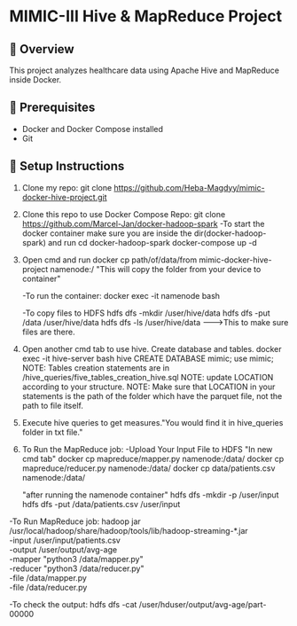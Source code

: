# MIMIC-III Hive & MapReduce Project

## 🚀 Overview
This project analyzes healthcare data using Apache Hive and MapReduce inside Docker.

## 🧱 Prerequisites

- Docker and Docker Compose installed
- Git

## 🔧 Setup Instructions

1. Clone my repo:
   git clone https://github.com/Heba-Magdyy/mimic-docker-hive-project.git

2. Clone this repo to use Docker Compose Repo:
   git clone https://github.com/Marcel-Jan/docker-hadoop-spark
   -To start the docker container make sure you are inside the dir(docker-hadoop-spark) and run
        cd docker-hadoop-spark
        docker-compose up -d

3. Open cmd and run
    docker cp path/of/data/from mimic-docker-hive-project namenode:/
    "This will copy the folder from your device to container"

   -To run the container:
    docker exec -it namenode bash

   -To copy files to HDFS
    hdfs dfs -mkdir /user/hive/data
    hdfs dfs -put /data /user/hive/data
    hdfs dfs -ls /user/hive/data    --->This to make sure files are there.

4. Open another cmd tab to use hive. Create database and tables.
     docker exec -it hive-server bash
     hive
     CREATE DATABASE mimic;
     use mimic;
    NOTE: Tables creation statements are in /hive_queries/five_tables_creation_hive.sql
    NOTE: update LOCATION according to your structure.
    NOTE: Make sure that LOCATION in your statements is the path of the folder which have the parquet file, not the path to file itself.

5. Execute hive queries to get measures."You would find it in hive_queries folder in txt file."


6. To Run the MapReduce job:
 -Upload Your Input File to HDFS
    "In new cmd tab"
    docker cp mapreduce/mapper.py namenode:/data/
    docker cp mapreduce/reducer.py namenode:/data/
    docker cp data/patients.csv namenode:/data/

    "after running the namenode container"
    hdfs dfs -mkdir -p /user/input
    hdfs dfs -put /data/patients.csv /user/input

 -To Run MapReduce job:
 hadoop jar /usr/local/hadoop/share/hadoop/tools/lib/hadoop-streaming-*.jar \
  -input /user/input/patients.csv \
  -output /user/output/avg-age \
  -mapper "python3 /data/mapper.py" \
  -reducer "python3 /data/reducer.py" \
  -file /data/mapper.py \
  -file /data/reducer.py

 -To check the output:
    hdfs dfs -cat /user/hduser/output/avg-age/part-00000

